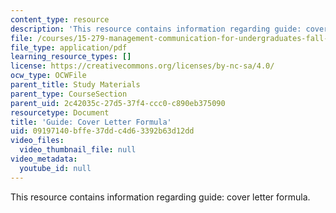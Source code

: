 ```yaml
---
content_type: resource
description: 'This resource contains information regarding guide: cover letter formula.'
file: /courses/15-279-management-communication-for-undergraduates-fall-2012/09197140bffe37ddc4d63392b63d12dd_MIT15_279F12_coverLttrFmla.pdf
file_type: application/pdf
learning_resource_types: []
license: https://creativecommons.org/licenses/by-nc-sa/4.0/
ocw_type: OCWFile
parent_title: Study Materials
parent_type: CourseSection
parent_uid: 2c42035c-27d5-37f4-ccc0-c890eb375090
resourcetype: Document
title: 'Guide: Cover Letter Formula'
uid: 09197140-bffe-37dd-c4d6-3392b63d12dd
video_files:
  video_thumbnail_file: null
video_metadata:
  youtube_id: null
---
```

This resource contains information regarding guide: cover letter formula.
